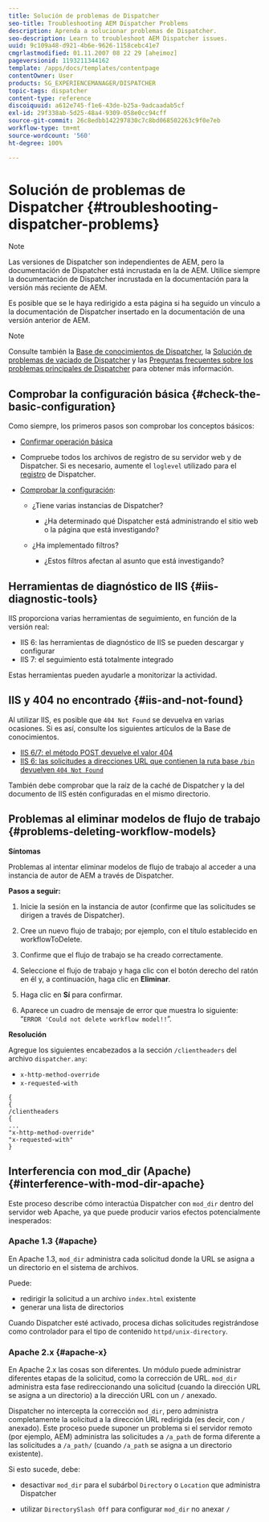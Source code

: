```yaml
---
title: Solución de problemas de Dispatcher
seo-title: Troubleshooting AEM Dispatcher Problems
description: Aprenda a solucionar problemas de Dispatcher.
seo-description: Learn to troubleshoot AEM Dispatcher issues.
uuid: 9c109a48-d921-4b6e-9626-1158cebc41e7
cmgrlastmodified: 01.11.2007 08 22 29 [aheimoz]
pageversionid: 1193211344162
template: /apps/docs/templates/contentpage
contentOwner: User
products: SG_EXPERIENCEMANAGER/DISPATCHER
topic-tags: dispatcher
content-type: reference
discoiquuid: a612e745-f1e6-43de-b25a-9adcaadab5cf
exl-id: 29f338ab-5d25-48a4-9309-058e0cc94cff
source-git-commit: 26c8edbb142297830c7c8bd068502263c9f0e7eb
workflow-type: tm+mt
source-wordcount: '560'
ht-degree: 100%

---
```


# Solución de problemas de Dispatcher {#troubleshooting-dispatcher-problems}

>[!NOTE]
>
>Las versiones de Dispatcher son independientes de AEM, pero la documentación de Dispatcher está incrustada en la de AEM. Utilice siempre la documentación de Dispatcher incrustada en la documentación para la versión más reciente de AEM.
>
>Es posible que se le haya redirigido a esta página si ha seguido un vínculo a la documentación de Dispatcher insertado en la documentación de una versión anterior de AEM.

>[!NOTE]
>
>Consulte también la [Base de conocimientos de Dispatcher](https://helpx.adobe.com/es/experience-manager/kb/index/dispatcher.html), la [Solución de problemas de vaciado de Dispatcher](https://experienceleague.adobe.com/search.html?lang=es#q=troubleshooting%20dispatcher%20flushing%20issues&amp;sort=relevancy&amp;f:el_product=[Experience%20Manager]) y las [Preguntas frecuentes sobre los problemas principales de Dispatcher](dispatcher-faq.md) para obtener más información.

## Comprobar la configuración básica {#check-the-basic-configuration}

Como siempre, los primeros pasos son comprobar los conceptos básicos:

* [Confirmar operación básica](/help/using/dispatcher-configuration.md#confirming-basic-operation)
* Compruebe todos los archivos de registro de su servidor web y de Dispatcher. Si es necesario, aumente el `loglevel` utilizado para el [registro](/help/using/dispatcher-configuration.md#logging) de Dispatcher.

* [Comprobar la configuración](/help/using/dispatcher-configuration.md):

   * ¿Tiene varias instancias de Dispatcher?

      * ¿Ha determinado qué Dispatcher está administrando el sitio web o la página que está investigando?
   * ¿Ha implementado filtros?

      * ¿Estos filtros afectan al asunto que está investigando?


## Herramientas de diagnóstico de IIS {#iis-diagnostic-tools}

IIS proporciona varias herramientas de seguimiento, en función de la versión real:

* IIS 6: las herramientas de diagnóstico de IIS se pueden descargar y configurar
* IIS 7: el seguimiento está totalmente integrado

Estas herramientas pueden ayudarle a monitorizar la actividad.

## IIS y 404 no encontrado {#iis-and-not-found}

Al utilizar IIS, es posible que `404 Not Found` se devuelva en varias ocasiones. Si es así, consulte los siguientes artículos de la Base de conocimientos.

* [IIS 6/7: el método POST devuelve el valor 404](https://helpx.adobe.com/es/experience-manager/kb/IIS6IsapiFilters.html)
* [IIS 6: las solicitudes a direcciones URL que contienen la ruta base `/bin` devuelven `404 Not Found`](https://helpx.adobe.com/es/experience-manager/kb/RequestsToBinDirectoryFailInIIS6.html)

También debe comprobar que la raíz de la caché de Dispatcher y la del documento de IIS estén configuradas en el mismo directorio.

## Problemas al eliminar modelos de flujo de trabajo {#problems-deleting-workflow-models}

**Síntomas**

Problemas al intentar eliminar modelos de flujo de trabajo al acceder a una instancia de autor de AEM a través de Dispatcher.

**Pasos a seguir:**

1. Inicie la sesión en la instancia de autor (confirme que las solicitudes se dirigen a través de Dispatcher).
1. Cree un nuevo flujo de trabajo; por ejemplo, con el título establecido en workflowToDelete.
1. Confirme que el flujo de trabajo se ha creado correctamente.
1. Seleccione el flujo de trabajo y haga clic con el botón derecho del ratón en él y, a continuación, haga clic en **Eliminar**.

1. Haga clic en **Sí** para confirmar.
1. Aparece un cuadro de mensaje de error que muestra lo siguiente:\
   “`ERROR 'Could not delete workflow model!!`”.

**Resolución**

Agregue los siguientes encabezados a la sección `/clientheaders` del archivo `dispatcher.any`:

* `x-http-method-override`
* `x-requested-with`

```
{  
{  
/clientheaders  
{  
...  
"x-http-method-override"  
"x-requested-with"  
}
```

## Interferencia con mod_dir (Apache) {#interference-with-mod-dir-apache}

Este proceso describe cómo interactúa Dispatcher con `mod_dir` dentro del servidor web Apache, ya que puede producir varios efectos potencialmente inesperados:

### Apache 1.3 {#apache}

En Apache 1.3, `mod_dir` administra cada solicitud donde la URL se asigna a un directorio en el sistema de archivos.

Puede:

* redirigir la solicitud a un archivo `index.html` existente
* generar una lista de directorios

Cuando Dispatcher esté activado, procesa dichas solicitudes registrándose como controlador para el tipo de contenido `httpd/unix-directory`.

### Apache 2.x {#apache-x}

En Apache 2.x las cosas son diferentes. Un módulo puede administrar diferentes etapas de la solicitud, como la corrección de URL. `mod_dir` administra esta fase redireccionando una solicitud (cuando la dirección URL se asigna a un directorio) a la dirección URL con un `/` anexado.

Dispatcher no intercepta la corrección `mod_dir`, pero administra completamente la solicitud a la dirección URL redirigida (es decir, con `/` anexado). Este proceso puede suponer un problema si el servidor remoto (por ejemplo, AEM) administra las solicitudes a `/a_path` de forma diferente a las solicitudes a `/a_path/` (cuando `/a_path` se asigna a un directorio existente).

Si esto sucede, debe:

* desactivar `mod_dir` para el subárbol `Directory` o `Location` que administra Dispatcher

* utilizar `DirectorySlash Off` para configurar `mod_dir` no anexar `/`
